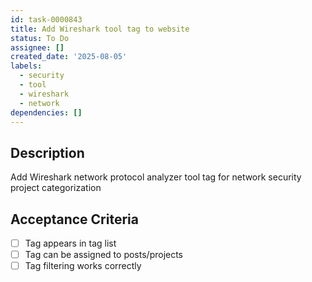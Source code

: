 ```yaml
---
id: task-0000843
title: Add Wireshark tool tag to website
status: To Do
assignee: []
created_date: '2025-08-05'
labels:
  - security
  - tool
  - wireshark
  - network
dependencies: []
---
```


## Description

Add Wireshark network protocol analyzer tool tag for network security project categorization

## Acceptance Criteria

- [ ] Tag appears in tag list
- [ ] Tag can be assigned to posts/projects
- [ ] Tag filtering works correctly
